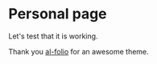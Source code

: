 # Personal page

Let's test that it is working.

Thank you [al-folio](https://github.com/alshedivat/al-folio) for an awesome theme.